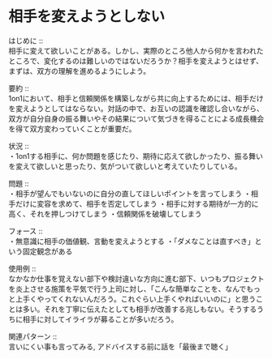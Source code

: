 



# 相手を変えようとしない
  
  
はじめに ::  
相手に変えて欲しいことがある。しかし、実際のところ他人から何かを言われたところで、変化するのは難しいのではないだろうか？相手を変えようとはせず、まずは、双方の理解を進めるようにしよう。  
  
要約 ::  
1on1において、相手と信頼関係を構築しながら共に向上するためには、相手だけを変えようとしてはならない。対話の中で、お互いの認識を確認し合いながら、双方が自分自身の振る舞いやその結果について気づきを得ることによる成長機会を得て双方変わっていくことが重要だ。  
  
状況 ::  
・1on1する相手に、何か問題を感じたり、期待に応えて欲しかったり、振る舞いを変えて欲しいと思ったり、気がついて欲しいと考えていたりしている。  
  
問題 ::  
・相手が望んでもいないのに自分の直してほしいポイントを言ってしまう
・相手だけに変容を求めて、相手を否定してしまう
・相手に対する期待が一方的に高く、それを押しつけてしまう
・信頼関係を破壊してしまう  
  
フォース ::  
・無意識に相手の価値観、言動を変えようとする
・「ダメなことは直すべき」という固定観念がある  
  
使用例 ::  
なかなか仕事を覚えない部下や検討違いな方向に進む部下、いつもプロジェクトを炎上させる施策を平気で行う上司に対し、「こんな簡単なことを、なんでもっと上手くやってくれないんだろう。これぐらい上手くやればいいのに」と思うことは多い。それを丁寧に伝えたとしても相手が改善する兆しもない。そうするうちに相手に対してイライラが募ることが多いだろう。  
  
関連パターン ::  
言いにくい事も言ってみる, アドバイスする前に話を「最後まで聴く」